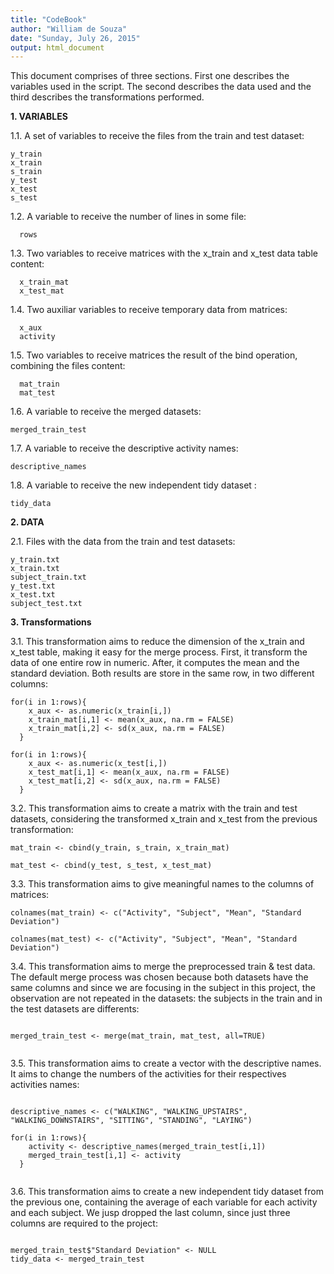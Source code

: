 ```yaml
---
title: "CodeBook"
author: "William de Souza"
date: "Sunday, July 26, 2015"
output: html_document
---
```


This document comprises of three sections. First one describes the variables used in the script. The second describes the data used and the third describes the transformations performed.

**1. VARIABLES**

1.1. A set of variables to receive the files from the train and test dataset:

```{r}
y_train
x_train
s_train
y_test
x_test
s_test
```

1.2. A variable to receive the number of lines in some file:

```{r}
  rows
```

1.3. Two variables to receive matrices with the x_train and x_test data table content:

```{r}
  x_train_mat
  x_test_mat
```

1.4. Two auxiliar variables to receive temporary data from matrices:

```{r}
  x_aux
  activity
```

1.5. Two variables to receive matrices the result of the bind operation, combining the files content:

```{r}
  mat_train
  mat_test
```

1.6. A variable to receive the merged datasets:

```{r}
merged_train_test
```

1.7. A variable to receive the descriptive activity names:

```{r}
descriptive_names
```

1.8. A variable to receive the new independent tidy dataset :

```{r}
tidy_data
```

**2. DATA**

2.1. Files with the data from the train and test datasets:

```{r}
y_train.txt
x_train.txt
subject_train.txt
y_test.txt
x_test.txt
subject_test.txt
```

**3. Transformations**

3.1. This transformation aims to reduce the dimension of the x_train and x_test table, making it easy for the merge process. First, it transform the data of one entire row in numeric. After, it computes the mean and the standard deviation. Both results are store in the same row, in two different columns:

```{r}
for(i in 1:rows){
    x_aux <- as.numeric(x_train[i,])
    x_train_mat[i,1] <- mean(x_aux, na.rm = FALSE)
    x_train_mat[i,2] <- sd(x_aux, na.rm = FALSE)
  }
  
for(i in 1:rows){
    x_aux <- as.numeric(x_test[i,])
    x_test_mat[i,1] <- mean(x_aux, na.rm = FALSE)
    x_test_mat[i,2] <- sd(x_aux, na.rm = FALSE)
  }
```

3.2. This transformation aims to create a matrix with the train and test datasets, considering the transformed x_train and x_test from the previous transformation:

```{r}
mat_train <- cbind(y_train, s_train, x_train_mat)

mat_test <- cbind(y_test, s_test, x_test_mat)
```

3.3. This transformation aims to give meaningful names to the columns of matrices:

```{r}
colnames(mat_train) <- c("Activity", "Subject", "Mean", "Standard Deviation")
  
colnames(mat_test) <- c("Activity", "Subject", "Mean", "Standard Deviation")
```

3.4. This transformation aims to merge the preprocessed train & test data. The default merge process was chosen because both datasets have the same columns and since we are focusing in the subject in this project, the observation are not repeated in the datasets: the subjects in the train and in the test datasets are differents:

```{r}

merged_train_test <- merge(mat_train, mat_test, all=TRUE)
 
```

3.5. This transformation aims to create a vector with the descriptive names. It aims to change the numbers of the activities for their respectives activities names:

```{r}

descriptive_names <- c("WALKING", "WALKING_UPSTAIRS", "WALKING_DOWNSTAIRS", "SITTING", "STANDING", "LAYING")

for(i in 1:rows){
    activity <- descriptive_names(merged_train_test[i,1])
    merged_train_test[i,1] <- activity
  }
  
```

3.6. This transformation aims to create a new independent tidy dataset from the previous one, containing the average of each variable for each activity and each subject. We jusp dropped the last column, since just three columns are required to the project:

```{r}

merged_train_test$"Standard Deviation" <- NULL
tidy_data <- merged_train_test
  
```






